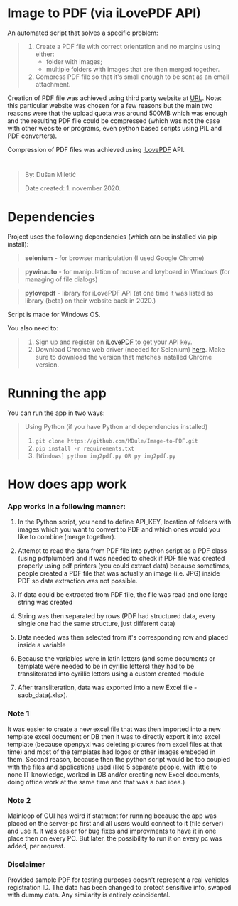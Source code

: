 # Image to PDF (via iLovePDF API)


An automated script that solves a specific problem:

>1. Create a PDF file with correct orientation and no margins using either:
>     - folder with images; 
>     - multiple folders with images that are then merged together.
>2. Compress PDF file so that it's small enough to be sent as an email attachment.

Creation of PDF file was achieved using third party website at [URL](https://www.convert-jpg-to-pdf.net/). Note: this particular website was chosen for a few reasons but the main two reasons were that the upload quota was around 500MB which was enough and the resulting PDF file could be compressed (which was not the case with other website or programs, even python based scripts using PIL and PDF converters). 

Compression of PDF files was achieved using [iLovePDF](https://www.ilovepdf.com/) API.

#
> By: Dušan Miletić 
>
> Date created: 1. november 2020.
#

# Dependencies

Project uses the following dependencies (which can be installed via pip install):

> **selenium** - for browser manipulation (I used Google Chrome)

> **pywinauto** - for manipulation of mouse and keyboard in Windows (for managing of  file dialogs)

> **pylovepdf** - library for iLovePDF API (at one time it was listed as library (beta) on their website back in 2020.)

Script is made for Windows OS. 

You also need to:
> 1. Sign up and register on [iLovePDF](https://developer.ilovepdf.com/) to get your API key.
> 2. Download Chrome web driver (needed for Selenium) [here](https://chromedriver.chromium.org/downloads). Make sure to download the version that matches installed Chrome version.

#

# Running the app

You can run the app in two ways:

> Using Python (if you have Python and dependencies installed)
> 
> 1. ``git clone https://github.com/MDule/Image-to-PDF.git``
> 2. ``pip install -r requirements.txt``
> 3. ``[Windows] python img2pdf.py OR py img2pdf.py`` 

#

# How does app work

### App works in a following manner:

 1. In the Python script, you need to define API_KEY, location of folders with images which you want to convert to PDF and which ones would you like to combine (merge together).

2. Attempt to read the data from PDF file into python script as a PDF class (using pdfplumber) and it was needed to check if PDF file was created properly using pdf printers (you could extract data) because sometimes, people created a PDF file that was actually an image (i.e. JPG) inside PDF so data extraction was not possible.

3. If data could be extracted from PDF file, the file was read and one large string was created

4. String was then separated by rows (PDF had structured data, every single one
had the same structure, just different data)

5. Data needed was then selected from it's corresponding row and placed inside
a variable

6. Because the variables were in latin letters (and some documents or template were needed to be in cyrillic letters) they had to be transliterated into cyrillic letters using a custom created module

7. After transliteration, data was exported into a new Excel file - saob_data(.xlsx). 

### **Note 1**
It was easier to create a new excel file that was then imported into a new template excel document or DB then it was to directly export it into excel template (because openpyxl was deleting pictures from excel files at that time) and most of the templates had logos or other images embeded in them. Second reason, because then the python script would be too coupled with the files and applications used (like 5 separate people, with little to none IT knowledge, worked in DB and/or creating new Excel documents, doing office work at the same time and that was a bad idea.)

### **Note 2**
Mainloop of GUI has weird if statment for running because the app was placed on 
the server-pc first and all users would connect to it (file server) and use it. 
It was easier for bug fixes and improvments to have it in one place then on every
PC. But later, the possibility to run it on every pc was added, per request.

### **Disclaimer**
Provided sample PDF for testing purposes doesn't represent a real vehicles registration ID. The data has been changed to protect sensitive info, swaped with dummy data. Any similarity is entirely coincidental.
